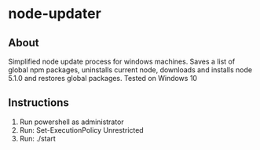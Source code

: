 # node-updater
## About
Simplified node update process for windows machines.
Saves a list of global npm packages, uninstalls current node, downloads and installs node 5.1.0 and restores global packages.
Tested on Windows 10

## Instructions
1. Run powershell as administrator
2. Run: Set-ExecutionPolicy Unrestricted
3. Run: ./start

